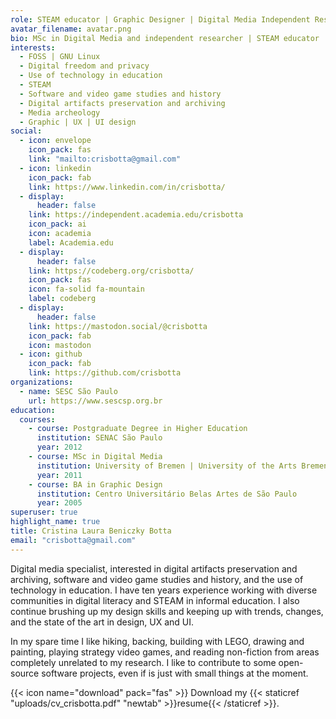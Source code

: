 ```yaml
---
role: STEAM educator | Graphic Designer | Digital Media Independent Researcher
avatar_filename: avatar.png
bio: MSc in Digital Media and independent researcher | STEAM educator | Graphic Designer
interests:
  - FOSS | GNU Linux
  - Digital freedom and privacy
  - Use of technology in education
  - STEAM
  - Software and video game studies and history
  - Digital artifacts preservation and archiving
  - Media archeology
  - Graphic | UX | UI design
social:
  - icon: envelope
    icon_pack: fas
    link: "mailto:crisbotta@gmail.com"
  - icon: linkedin
    icon_pack: fab
    link: https://www.linkedin.com/in/crisbotta/
  - display:
      header: false
    link: https://independent.academia.edu/crisbotta
    icon_pack: ai
    icon: academia
    label: Academia.edu
  - display:
      header: false
    link: https://codeberg.org/crisbotta/
    icon_pack: fas
    icon: fa-solid fa-mountain
    label: codeberg
  - display:
      header: false
    link: https://mastodon.social/@crisbotta
    icon_pack: fab
    icon: mastodon
  - icon: github
    icon_pack: fab
    link: https://github.com/crisbotta
organizations:
  - name: SESC São Paulo
    url: https://www.sescsp.org.br
education:
  courses:
    - course: Postgraduate Degree in Higher Education
      institution: SENAC São Paulo
      year: 2012
    - course: MSc in Digital Media
      institution: University of Bremen | University of the Arts Bremen |  Universitiy of Applied Sciences Bremen | Universitiy of Applied Sciences Bremerhaven
      year: 2011
    - course: BA in Graphic Design
      institution: Centro Universitário Belas Artes de São Paulo
      year: 2005
superuser: true
highlight_name: true
title: Cristina Laura Beniczky Botta
email: "crisbotta@gmail.com"
---
```

Digital media specialist, interested in digital artifacts preservation and archiving, software and video game studies and history, and the use of technology in education. I have ten years experience working with diverse communities in digital literacy and STEAM in informal education. I also continue brushing up my design skills and keeping up with trends, changes, and the state of the art in design, UX and UI.

In my spare time I like hiking, backing, building with LEGO, drawing and painting, playing strategy video games, and reading non-fiction from areas completely unrelated to my research. I like to contribute to some open-source software projects, even if is just with small things at the moment.

{{< icon name="download" pack="fas" >}} Download my {{< staticref "uploads/cv_crisbotta.pdf" "newtab" >}}resume{{< /staticref >}}.
